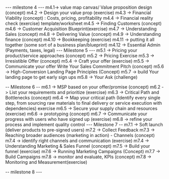 --- milestone 4 ---
m4.1-> value map canvas/ Value proposition design (concept)
m4.2 -> Design your value prop (exercise)
m4.3 -> Financial Viability (concept) : Costs, pricing, profitability
m4.4 -> Financial reality check (exercise) template/worksheet
m4.5 -> Finding Customers (concept)
m4.6 -> Customer Acquisition Blueprint(exercise) 
m4.7 -> Understanding Sales (concept)
m4.8 -> Delivering Value (concept)
m4.9 -> Understanding finance (concept)
m4.10 -> Bookkeeping (exercise)
m4.11 -> putting it all together (some sort of a business plan/blueprint)
m4.12 -> Essential Admin (Payments, taxes, legal)
--- Milestone 5 ---
m5.1 -> Pricing your product/service approaches (concept)
m5.2 -> Pricing Exercise
m5.3 -> Irresistible Offer (concept)
m5.4 -> Craft your offer (exercise)
m5.5 -> Communicate your offer Write Your Sales Commitment Pitch (concept)
m5.6 -> High-Conversion Landing Page Principles (Concept)
m5.7 -> build Your landing page to get early sign ups
m5.8 -> Your Ask (challenge)

-- Milestone 6 --
m6.1 -> MSP based on your offer/promise (concept)
m6.2 -> List your requirements and prioritize (exercise)
m6.3 -> Critical Path and Bottlenecks (concept)
m6.4 -> Map your critical path (Identify every single step, from sourcing raw materials to final delivery or service execution with dependencies) exercise 
m6.5 -> Secure your supply chain and resources (exercise)
m6.6 -> prototyping (concept)
m6.7 -> Communicate your progress with users who have signed up (exercise)
m6.8 -> refine your process and implement quality control
--- Milestone 7 --
m7.1 -> Soft launch (deliver products to pre-signed users)
m7.2 -> Collect Feedback
m7.3 -> Reaching broader audiences (marketing in action) - Channels (concept)
m7.4 -> identify right channels and communication (exercise)
m7.4 -> Understanding Marketing & Sales Funnel (concept)
m7.5 -> Build your funnel (exercise)
m7.6 -> Running Marketing Campaigns (Concept)
m7.7 -> Build Campaigns
m7.8 -> monitor and evaluate, KPIs (concept)
m7.8 -> Monitoring and Measurement(exercise)

-- milestone 8 ---






